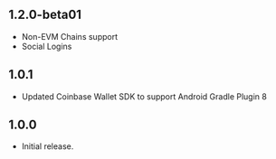 ## 1.2.0-beta01

- Non-EVM Chains support
- Social Logins

## 1.0.1

- Updated Coinbase Wallet SDK to support Android Gradle Plugin 8

## 1.0.0

- Initial release.
